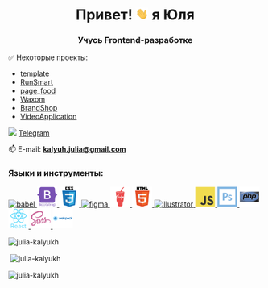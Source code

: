 <h1 align="center">Привет! <img src="https://github.com/Julia-Kalyukh/Julia-Kalyukh/blob/main/hello.gif" width="25px"> я Юля</h1>
<h3 align="center">Учусь Frontend-разработке</h3>


✅ Некоторые проекты: 

- [template](https://template.yuliyakalyukh.ru)
- [RunSmart](https://runsmart.yuliyakalyukh.ru)
- [page_food](https://food.yuliyakalyukh.ru)
- [Waxom](https://julia-kalyukh.github.io/website3_Waxom)
- [BrandShop](https://brandshop.yuliyakalyukh.ru)
- [VideoApplication](https://testwb.yuliyakalyukh.ru)


<img src="https://img.icons8.com/color/20/000000/telegram-app--v1.png"/> [Telegram](https://t.me/jkalyukh)

📫 E-mail: **kalyuh.julia@gmail.com**


<p align="left">
</p>

<h3 align="left">Языки и инструменты:</h3>
<p align="left"> <a href="https://babeljs.io/" target="_blank" rel="noreferrer"> <img src="https://www.vectorlogo.zone/logos/babeljs/babeljs-icon.svg" alt="babel" width="40" height="40"/> </a> <a href="https://getbootstrap.com" target="_blank" rel="noreferrer"> <img src="https://raw.githubusercontent.com/devicons/devicon/master/icons/bootstrap/bootstrap-plain-wordmark.svg" alt="bootstrap" width="40" height="40"/> </a> <a href="https://www.w3schools.com/css/" target="_blank" rel="noreferrer"> <img src="https://raw.githubusercontent.com/devicons/devicon/master/icons/css3/css3-original-wordmark.svg" alt="css3" width="40" height="40"/> </a> <a href="https://www.figma.com/" target="_blank" rel="noreferrer"> <img src="https://www.vectorlogo.zone/logos/figma/figma-icon.svg" alt="figma" width="40" height="40"/> </a> <a href="https://gulpjs.com" target="_blank" rel="noreferrer"> <img src="https://raw.githubusercontent.com/devicons/devicon/master/icons/gulp/gulp-plain.svg" alt="gulp" width="40" height="40"/> </a> <a href="https://www.w3.org/html/" target="_blank" rel="noreferrer"> <img src="https://raw.githubusercontent.com/devicons/devicon/master/icons/html5/html5-original-wordmark.svg" alt="html5" width="40" height="40"/> </a> <a href="https://www.adobe.com/in/products/illustrator.html" target="_blank" rel="noreferrer"> <img src="https://www.vectorlogo.zone/logos/adobe_illustrator/adobe_illustrator-icon.svg" alt="illustrator" width="40" height="40"/> </a> <a href="https://developer.mozilla.org/en-US/docs/Web/JavaScript" target="_blank" rel="noreferrer"> <img src="https://raw.githubusercontent.com/devicons/devicon/master/icons/javascript/javascript-original.svg" alt="javascript" width="40" height="40"/> </a> <a href="https://www.photoshop.com/en" target="_blank" rel="noreferrer"> <img src="https://raw.githubusercontent.com/devicons/devicon/master/icons/photoshop/photoshop-line.svg" alt="photoshop" width="40" height="40"/> </a> <a href="https://www.php.net" target="_blank" rel="noreferrer"> <img src="https://raw.githubusercontent.com/devicons/devicon/master/icons/php/php-original.svg" alt="php" width="40" height="40"/> </a> <a href="https://reactjs.org/" target="_blank" rel="noreferrer"> <img src="https://raw.githubusercontent.com/devicons/devicon/master/icons/react/react-original-wordmark.svg" alt="react" width="40" height="40"/> </a> <a href="https://sass-lang.com" target="_blank" rel="noreferrer"> <img src="https://raw.githubusercontent.com/devicons/devicon/master/icons/sass/sass-original.svg" alt="sass" width="40" height="40"/> </a> <a href="https://webpack.js.org" target="_blank" rel="noreferrer"> <img src="https://raw.githubusercontent.com/devicons/devicon/d00d0969292a6569d45b06d3f350f463a0107b0d/icons/webpack/webpack-original-wordmark.svg" alt="webpack" width="40" height="40"/> </a> </p>

<p><img align="center" src="https://github-readme-stats.vercel.app/api/top-langs?username=julia-kalyukh&show_icons=true&locale=en&layout=compact&theme=radical&hide_border=true" alt="julia-kalyukh" /></p>

<p>&nbsp;<img align="center" src="https://github-readme-stats.vercel.app/api?username=julia-kalyukh&show_icons=true&locale=en&theme=radical&hide_border=true" alt="julia-kalyukh" /></p>

<p><img align="center" src="https://github-readme-streak-stats.herokuapp.com/?user=julia-kalyukh&theme=radical&hide_border=true&date_format=j%20M%5B%20Y%5D" alt="julia-kalyukh" /></p>
